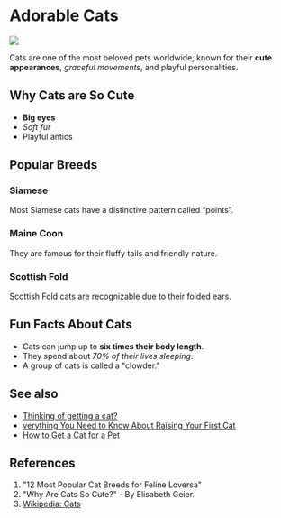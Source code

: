 # Adorable Cats
![](https://www.pakutaso.com/shared/img/thumb/nekocyan458A3838_TP_V.jpg)

Cats are one of the most beloved pets worldwide, known for their **cute appearances**, *graceful movements*, and playful personalities. 

## Why Cats are So Cute

- **Big eyes** 
- *Soft fur* 
- Playful antics

## Popular Breeds

### Siamese
Most Siamese cats have a distinctive pattern called “points”.

### Maine Coon
They are famous for their fluffy tails and friendly nature.

### Scottish Fold
Scottish Fold cats are recognizable due to their folded ears.

## Fun Facts About Cats
- Cats can jump up to **six times their body length**.
- They spend about *70% of their lives sleeping*.
- A group of cats is called a "clowder."

## See also
- [Thinking of getting a cat?](https://icatcare.org/advice/thinking-of-getting-a-cat/)
- [verything You Need to Know About Raising Your First Cat](https://www.thesprucepets.com/things-to-know-before-getting-a-cat-555305)
- [How to Get a Cat for a Pet](https://www.wikihow.com/Get-a-Cat-for-a-Pet)

## References
1. "12 Most Popular Cat Breeds for Feline Loversa" 
2. "Why Are Cats So Cute?" - By Elisabeth Geier.
3. [Wikipedia: Cats](https://en.wikipedia.org/wiki/Cat)

